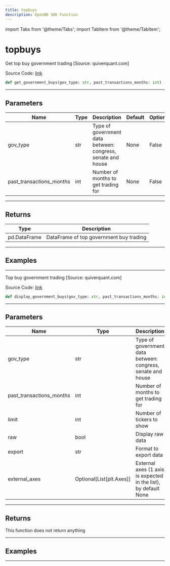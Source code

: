 ```yaml
---
title: topbuys
description: OpenBB SDK Function
---
```


import Tabs from '@theme/Tabs';
import TabItem from '@theme/TabItem';

# topbuys

<Tabs>
<TabItem value="model" label="Model" default>

Get top buy government trading [Source: quiverquant.com]

Source Code: [link](https://github.com/OpenBB-finance/OpenBBTerminal/tree/main/openbb_terminal/stocks/government/quiverquant_model.py#L227)

```python
def get_government_buys(gov_type: str, past_transactions_months: int) -> DataFrame
```
---

## Parameters

| Name | Type | Description | Default | Optional |
| ---- | ---- | ----------- | ------- | -------- |
| gov_type | str | Type of government data between: congress, senate and house | None | False |
| past_transactions_months | int | Number of months to get trading for | None | False |

---

## Returns

| Type | Description |
| ---- | ----------- |
| pd.DataFrame | DataFrame of top government buy trading |

---

## Examples

---



</TabItem>
<TabItem value="view" label="View">

Top buy government trading [Source: quiverquant.com]

Source Code: [link](https://github.com/OpenBB-finance/OpenBBTerminal/tree/main/openbb_terminal/stocks/government/quiverquant_view.py#L79)

```python
def display_government_buys(gov_type: str, past_transactions_months: int, limit: int, raw: bool, export: str, external_axes: Optional[List[matplotlib.axes._axes.Axes]]) -> None
```
---

## Parameters

| Name | Type | Description | Default | Optional |
| ---- | ---- | ----------- | ------- | -------- |
| gov_type | str | Type of government data between: congress, senate and house | None | False |
| past_transactions_months | int | Number of months to get trading for | None | False |
| limit | int | Number of tickers to show | None | False |
| raw | bool | Display raw data | None | False |
| export | str | Format to export data | None | False |
| external_axes | Optional[List[plt.Axes]] | External axes (1 axis is expected in the list), by default None | None | True |

---

## Returns

This function does not return anything

---

## Examples

---



</TabItem>
</Tabs>